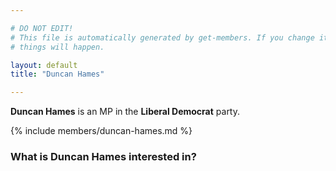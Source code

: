 ```yaml
---

# DO NOT EDIT!
# This file is automatically generated by get-members. If you change it, bad
# things will happen.

layout: default
title: "Duncan Hames"

---
```


**Duncan Hames** is an MP in the **Liberal Democrat** party.

{% include members/duncan-hames.md %}

### What is Duncan Hames interested in?


